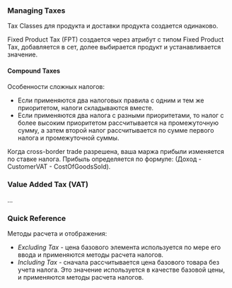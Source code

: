 ### Managing Taxes

 Tax Classes для продукта и доставки продукта создается одинаково. 
 
 Fixed Product Tax (FPT) создается через атрибут c типом Fixed Product Tax, добавляется в сет, долее выбирается продукт 
 и устанавливается значение.
 
 #### Compound Taxes
 
 Особенности сложных налогов:
 * Если применяются два налоговых правила с одним и тем же приоритетом, налоги складываются вместе.
 * Если применяются два налога с разными приоритетами, то налог с более высоким приоритетом рассчитывается на 
 промежуточную сумму, а затем второй налог рассчитывается по сумме первого налога и промежуточной суммы.
 
 
 Когда cross-border trade разрешена, ваша маржа прибыли изменяется по ставке налога. 
 Прибыль определяется по формуле: (Доход - CustomerVAT - CostOfGoodsSold).

### Value Added Tax (VAT)

...

### Quick Reference

Методы расчета и отображения:
* _Excluding Tax_ - цена базового элемента используется по мере его ввода и применяются методы расчета налогов.
* _Including Tax_ - сначала рассчитывается цена базового товара без учета налога. Это значение используется в качестве базовой цены, и применяются методы расчета налогов.